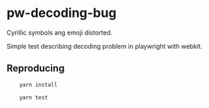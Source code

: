 # pw-decoding-bug

Cyrillic symbols ang emoji distorted.

Simple test describing decoding problem in playwright with webkit.

## Reproducing

```sh
    yarn install
```

```sh
    yarn test
```
